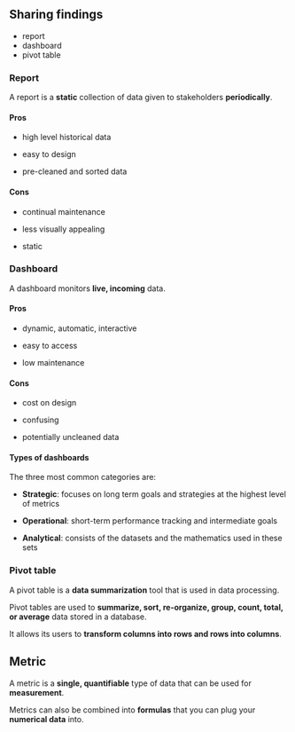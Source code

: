 ## Sharing findings

- report
- dashboard
- pivot table

### Report

A report is a **static** collection of data given to stakeholders **periodically**.

#### Pros

- high level historical data

- easy to design

- pre-cleaned and sorted data

#### Cons

- continual maintenance

- less visually appealing

- static

### Dashboard

A dashboard monitors **live, incoming** data.

#### Pros

- dynamic, automatic, interactive

- easy to access

- low maintenance

#### Cons

- cost on design

- confusing

- potentially uncleaned data

#### Types of dashboards

The three most common categories are:

- **Strategic**: focuses on long term goals and strategies at the highest level of metrics

- **Operational**: short-term performance tracking and intermediate goals

- **Analytical**: consists of the datasets and the mathematics used in these sets

### Pivot table

A pivot table is a **data summarization** tool that is used in data processing.

Pivot tables are used to **summarize, sort, re-organize, group, count, total, or average** data stored in a database.

It allows its users to **transform columns into rows and rows into columns**.

## Metric

A metric is a **single, quantifiable** type of data that can be used for **measurement**.

Metrics can also be combined into **formulas** that you can plug your **numerical data** into.
